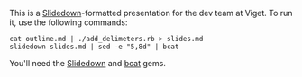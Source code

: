This is a [Slidedown][]-formatted presentation for the dev team at Viget. To run it, use the following commands:

    cat outline.md | ./add_delimeters.rb > slides.md
    slidedown slides.md | sed -e "5,8d" | bcat

You'll need the [Slidedown][] and [bcat][] gems.

[bcat]: http://rtomayko.github.com/bcat/
[slidedown]: https://github.com/nakajima/slidedown

